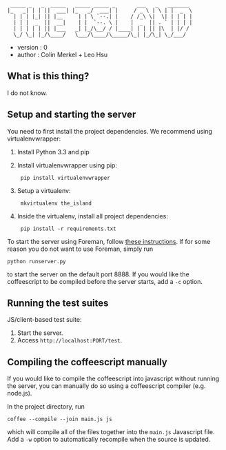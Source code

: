      _____ _   _  _____   _____ _____ _       ___   _   _______ 
    |_   _| | | ||  ___| |_   _/  ___| |     / _ \ | \ | |  _  \
      | | | |_| || |__     | | \ `--.| |    / /_\ \|  \| | | | |
      | | |  _  ||  __|    | |  `--. \ |    |  _  || . ` | | | |
      | | | | | || |___   _| |_/\__/ / |____| | | || |\  | |/ / 
      \_/ \_| |_/\____/   \___/\____/\_____/\_| |_/\_| \_/___/  
                                                            
                                                            
- version  : 0
- author : Colin Merkel + Leo Hsu


## What is this thing?

I do not know.

## Setup and starting the server

You need to first install the project dependencies. We recommend using virtualenvwrapper: 

1. Install Python 3.3 and pip
1. Install virtualenvwrapper using pip:

        pip install virtualenvwrapper

1. Setup a virtualenv:

        mkvirtualenv the_island

1. Inside the virtualenv, install all project dependencies:

        pip install -r requirements.txt

To start the server using Foreman, follow [these instructions](https://github.com/iteloo/the_island/wiki/Developing-using-Heroku). If for some reason you do not want to use Foreman, simply run

    python runserver.py
    
to start the server on the default port 8888. If you would like the coffeescript to be compiled before the server starts, add a `-c` option. 

## Running the test suites

JS/client-based test suite:

1. Start the server.
2. Access `http://localhost:PORT/test`.

## Compiling the coffeescript manually

If you would like to compile the coffeescript into javascript without running the server, you can manually do so using a coffeescript compiler (e.g. node.js). 

In the project directory, run

    coffee --compile --join main.js js

which will compile all of the files together into the `main.js` Javascript file. Add a `-w` option to automatically recompile when the source is updated. 
